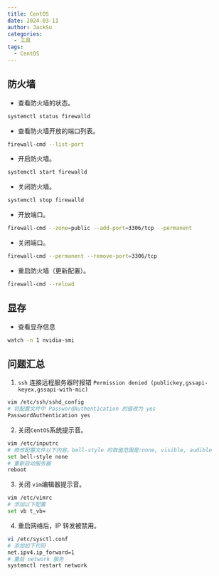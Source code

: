 ```yaml
---
title: CentOS
date: 2024-03-11
author: JackSu
categories:
  - 工具
tags:
  - CentOS
---
```


## 防火墙

- 查看防火墙的状态。

```sh
systemctl status firewalld
```

- 查看防火墙开放的端口列表。

```sh
firewall-cmd --list-port
```

- 开启防火墙。

```sh
systemctl start firewalld
```

- 关闭防火墙。

```sh
systemctl stop firewalld
```

- 开放端口。

```sh
firewall-cmd --zone=public --add-port=3306/tcp --permanent
```

- 关闭端口。

```sh
firewall-cmd --permanent --remove-port=3306/tcp
```

- 重启防火墙（更新配置）。

```sh
firewall-cmd --reload
```

## 显存

- 查看显存信息

```sh
watch -n 1 nvidia-smi
```

## 问题汇总

1. `ssh` 连接远程服务器时报错 `Permission denied (publickey,gssapi-keyex,gssapi-with-mic)`

```sh
vim /etc/ssh/sshd_config
# 将配置文件中 PasswordAuthentication 的值改为 yes
PasswordAuthentication yes
```

2. 关闭`CentOS`系统提示音。

```sh
vim /etc/inputrc
# 修改配置文件以下内容。bell-style 的取值范围是:none, visible, audible
set bell-style none
# 重新启动服务器
reboot
```

3. 关闭 `vim`编辑器提示音。

```sh
vim /etc/vimrc
# 添加以下配置
set vb t_vb=
```

4. 重启网络后，IP 转发被禁用。

```sh
vi /etc/sysctl.conf
# 添加如下代码
net.ipv4.ip_forward=1
# 重启 network 服务
systemctl restart network
```
